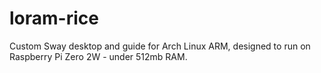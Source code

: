 # loram-rice
Custom Sway desktop and guide for Arch Linux ARM, designed to run on Raspberry Pi Zero 2W - under 512mb RAM.
